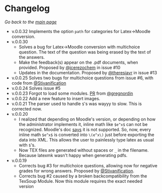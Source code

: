 
# Changelog

*Go back to the [main page](../README.md)*

- v.0.0.32 Implements the option `path` for categories for Latex->Moodle conversion.
- v.0.0.30
    - Solves a bug for Latex->Moodle conversion with multichoice question. The text of the question was being erased by the text of the answers.
    - Make the feedback(s) appear on the .pdf documents, when provided. Proposed by [@jcerezochem](https://github.com/jcerezochem) in issue #10
    - Updates in the documentation. Proposed by [@theresiavr](https://github.com/theresiavr) in issue #13 
- v.0.0.25 Solves two bugs for multichoice questions from issue #6, with code from [@Stivanification](https://github.com/Stivanification)
- v.0.0.24 Solves issue #5
- v.0.0.23 Forgot to load some modules. [PR](https://github.com/Guillaume-Garrigos/moodlexport/pull/4) from [@gregnordin](https://github.com/gregnordin)
- v.0.0.22 Add a new feature to insert images.
- v.0.0.21 The parser used to handle `$`'s was wayyy to slow. This is corrected now.
- v.0.0.20
    - I realized that depending on Moodle's version, or depending on how the administrator implements it, inline math like `$e^x$` can not be recognized. Moodle's doc [says](https://docs.moodle.org/3x/fr/Utilisation_de_la_notation_TeX) it is not supported. So, now, every inline math `$e^x$` is converted into `\(e^x\)` just before exporting the data into XML. This allows the user to painlessly type latex as usual with `$`'s.
    - Now TEX files are generated without spaces or `_` in the filename. Because latexmk wasn't happy when generating pdfs.
- v.0.0.19
    - Corrects bug #3 for multichoice questions, allowing now for negative grades for wrong answers. Proposed by [@Stivanification](https://github.com/Stivanification).
    - Corrects bug #2 caused by a broken backcompatibility from the TexSoup Module. Now this module requires the exact needed version
